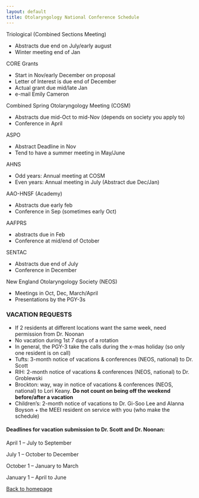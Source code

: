 ```yaml
---
layout: default
title: Otolaryngology National Conference Schedule
---
```

<p>Triological (Combined Sections Meeting)</p>
<ul>
  <li>Abstracts due end on July/early august</li>
  <li>Winter meeting end of Jan</li>
</ul>
<p>CORE Grants</p>
<ul>
  <li>Start in Nov/early December on proposal</li>
  <li>Letter of Interest is due end of December</li>
  <li>Actual grant due mid/late Jan</li>
  <li>e-mail Emily Cameron</li>
</ul>
<p>Combined Spring Otolaryngology Meeting (COSM)</p>
<ul>
  <li>Abstracts due mid-Oct to mid-Nov (depends on society you apply to)</li>
  <li>Conference in April</li>
</ul>
<p>ASPO</p>
<ul>
  <li>Abstract Deadline in Nov</li>
  <li>Tend to have a summer meeting in May/June</li>
</ul>
<p>AHNS</p>
<ul>
  <li>Odd years: Annual meeting at COSM</li>
  <li>Even years: Annual meeting in July (Abstract due Dec/Jan)</li>
</ul>
<p>AAO-HNSF (Academy)</p>
<ul>
  <li>Abstracts due early feb</li>
  <li>Conference in Sep (sometimes early Oct)</li>
</ul>
<p>AAFPRS</p>
<ul>
  <li>abstracts due in Feb</li>
  <li>Conference at mid/end of October</li>
</ul>
<p>SENTAC</p>
<ul>
  <li>Abstracts due end of July</li>
  <li>Conference in December</li>
</ul>
<p>New England Otolaryngology Society (NEOS)</p>
<ul>
  <li>Meetings in Oct, Dec, March/April</li>
  <li>Presentations by the PGY-3s</li>
</ul>
<h3>VACATION REQUESTS</h3>
<ul>
  <li>If 2 residents at different locations want the same week, need permission from Dr. Noonan</li>
  <li>No vacation during 1st 7 days of a rotation</li>
  <li>In general, the PGY-3 take the calls during the x-mas holiday (so only one resident is on call)</li>
  <li>Tufts: 3-month notice of vacations &amp; conferences (NEOS, national) to Dr. Scott</li>
  <li>RIH: 2-month notice of vacations &amp; conferences (NEOS, national) to Dr. Groblewski</li>
  <li>Brockton: way, way in notice of vacations &amp; conferences (NEOS, national) to Lori Keany. <strong>Do not count on being off the weekend before/after a vacation</strong></li>
  <li>Children’s: 2-month notice of vacations to Dr. Gi-Soo Lee and Alanna Boyson + the MEEI resident on service with you (who make the schedule)</li>
</ul>
<h4>Deadlines for vacation submission to Dr. Scott and Dr. Noonan:</h4>
<p>April 1 – July to September</p>
<p>July 1 – October to December</p>
<p>October 1 – January to March</p>
<p>January 1 – April to June</p>
  <p><a href="index.html">Back to homepage</a></p>
